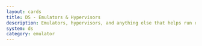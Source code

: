 ```yaml
---
layout: cards
title: DS - Emulators & Hypervisors
description: Emulators, hypervisors, and anything else that helps run other apps
system: ds
category: emulator
---
```

